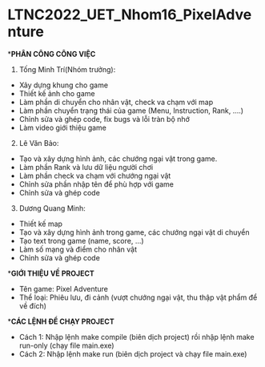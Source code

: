 # LTNC2022_UET_Nhom16_PixelAdventure
***PHÂN CÔNG CÔNG VIỆC**
1. Tống Minh Trí(Nhóm trưởng):
* Xây dựng khung cho game
* Thiết kế ảnh cho game
* Làm phần di chuyển cho nhân vật, check va chạm với map
* Làm phần chuyển trạng thái của game (Menu, Instruction, Rank, ....)
* Chỉnh sửa và ghép code, fix bugs và lỗi tràn bộ nhớ
* Làm video giới thiệu game

2. Lê Văn Bảo:
* Tạo và xây dựng hình ảnh, các chướng ngại vật trong game.
* Làm phần Rank và lưu dữ liệu người chơi
* Làm phần check va chạm với chướng ngại vật
* Chỉnh sửa phần nhập tên để phù hợp với game 
* Chỉnh sửa và ghép code 

3. Dương Quang Minh:
* Thiết kế map
* Tạo và xây dựng hình ảnh trong game, các chướng ngại vật di chuyển
* Tạo text trong game (name, score, ...)
* Làm số mạng và điểm cho nhân vật
* Chỉnh sửa và ghép code

***GIỚI THIỆU VỀ PROJECT**
* Tên game: Pixel Adventure
* Thể loại: Phiêu lưu, đi cảnh (vượt chướng ngại vật, thu thập vật phẩm để về đích)

***CÁC LỆNH ĐỂ CHẠY PROJECT**
* Cách 1: Nhập lệnh make compile (biên dịch project) rồi nhập lệnh make run-only (chạy file main.exe)
* Cách 2: Nhập lệnh make run (biên dịch project và chạy file main.exe)
